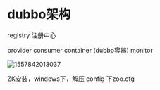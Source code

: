 # dubbo架构

registry 注册中心

provider consumer container (dubbo容器) monitor

![1557842013037](C:\Users\Administrator\AppData\Roaming\Typora\typora-user-images\1557842013037.png)

ZK安装，windows下，解压 config 下zoo.cfg